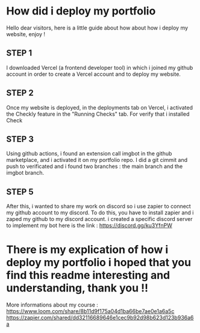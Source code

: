 # How did i deploy my portfolio 

Hello dear visitors, here is a little guide about how about how i deploy my website, enjoy !

## STEP 1 

I downloaded Vercel (a frontend developer tool) in which i joined my github account in order to create a Vercel account and to deploy my website.

## STEP 2

Once my website is deployed, in the deployments tab on Vercel, i activated the Checkly feature in the "Running Checks" tab. For verify that i installed Check 

## STEP 3

Using github actions, i found an extension call imgbot in the github marketplace, and i activated it on my portfolio repo. I did a git cimmit and push to verificated and i found two branches : the main branch and the imgbot branch.


## STEP 5 

After this, i wanted to share my work on discord so i use zapier to connect my github account to my discord. To do this, you have to install zapier and i zaped my github to my discord account. i created a specific discord server to implement my bot here is the link : https://discord.gg/ku3YfnPW 

# There is my explication of how i deploy my portfolio i hoped that you find this readme interesting and understanding, thank you !! 

More informations about my course :
https://www.loom.com/share/8b11d9f175a04d1ba66be7ae0e1a6a5c
https://zapier.com/shared/dd32116689646e1cec9b92d98b623d123b936a6a
